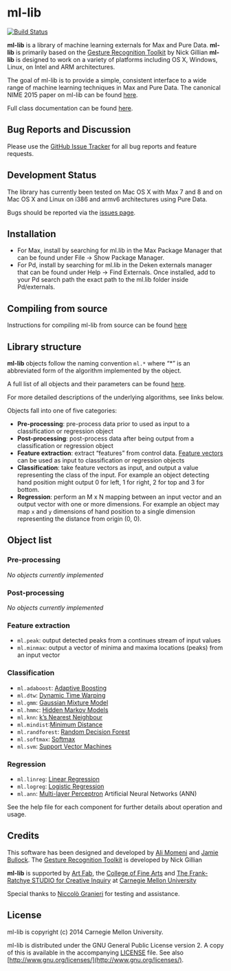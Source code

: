 # ml-lib

[![Build Status](https://travis-ci.org/irllabs/ml-lib.svg?branch=develop)](https://travis-ci.org/irllabs/ml-lib)

**ml-lib** is a library of machine learning externals for Max and Pure Data.
**ml-lib** is primarily based on the [Gesture Recognition Toolkit](https://github.com/nickgillian/grt) by Nick Gillian
**ml-lib** is designed to work on a variety of platforms including OS X, Windows, Linux, on Intel and ARM architectures.

The goal of ml-lib is to provide a simple, consistent interface to a wide range of machine learning techniques in Max and Pure Data. The canonical NIME 2015 paper on ml-lib can be found [here](https://nime2015.lsu.edu/proceedings/201/0201-paper.pdf).

Full class documentation can be found [here](http://irllabs.github.io/ml-lib/).

## Bug Reports and Discussion
Please use the [GitHub Issue Tracker](https://github.com/cmuartfab/ml-lib/issues) for all bug reports and feature requests.

<!-- Please use the [ArtFab Discussion form (under Software > ml.lib)](http://discuss.artfab.art.cmu.edu/c/software/ml-lib) for all general conversations, questions, discussions and project sharing.  -->

## Development Status

The library has currently been tested on Mac OS X with Max 7 and 8 and on Mac OS X and Linux on i386 and armv6 architectures using Pure Data. 

Bugs should be reported via the [issues page](https://github.com/cmuartfab/ml-lib/issues).

## Installation

- For Max, install by searching for ml.lib in the Max Package Manager that can be found under File -> Show Package Manager.
- For Pd, install by searching for ml.lib in the Deken externals manager that can be found under Help -> Find Externals. Once installed, add to your Pd search path the exact path to the ml.lib folder inside Pd/externals.

## Compiling from source

Instructions for compiling ml-lib from source can be found [here](BUILD.md)

##  Library structure

**ml-lib** objects follow the naming convention `ml.*` where “*” is an abbreviated form of the algorithm implemented by the object. 

A full list of all objects and their parameters can be found [here](http://irllabs.github.io/ml-lib/).

For more detailed descriptions of the underlying algorithms, see links below.

Objects fall into one of five categories:

- **Pre-processing**: pre-process data prior to used as input to a classification or regression object
- **Post-processing**: post-process data after being output from a classification or regression object
- **Feature extraction**: extract “features” from control data. [Feature vectors](http://en.wikipedia.org/wiki/Feature_vector) can be used as input to classification or regression objects
- **Classification**: take feature vectors as input, and output a value representing the class of the input. For example an object detecting hand position might output 0 for left, 1 for right, 2 for top and 3 for bottom. 
- **Regression**: perform an M x N mapping between an input vector and an output vector with one or more dimensions. For example an object may map `x` and `y` dimensions of hand position to a single dimension representing the distance from origin (0, 0).

## Object list

### Pre-processing

*No objects currently implemented*

### Post-processing

*No objects currently implemented*

### Feature extraction

- `ml.peak`: output detected peaks from a continues stream of input values
- `ml.minmax`: output a vector of minima and maxima locations (peaks) from an input vector

### Classification

- `ml.adaboost`:  [Adaptive Boosting](http://www.nickgillian.com/wiki/pmwiki.php?n=GRT.AdaBoost)
- `ml.dtw`: [Dynamic Time Warping](http://www.nickgillian.com/wiki/pmwiki.php?n=GRT.DTW)
- `ml.gmm`: [Gaussian Mixture Model](http://www.nickgillian.com/wiki/pmwiki.php/GRT/GMMClassifier)
- `ml.hmmc`: [Hidden Markov Models](http://www.nickgillian.com/wiki/pmwiki.php?n=GRT.HMM)
- `ml.knn`: [k’s Nearest Neighbour](http://www.nickgillian.com/wiki/pmwiki.php/GRT/KNN)
- `ml.mindist`:[Minimum Distance](http://www.nickgillian.com/wiki/pmwiki.php/GRT/MinDist)
- `ml.randforest`: [Random Decision Forest](http://www.nickgillian.com/wiki/pmwiki.php/GRT/RandomForests)
- `ml.softmax`: [Softmax](http://www.nickgillian.com/wiki/pmwiki.php/GRT/Softmax)
- `ml.svm`: [Support Vector Machines](http://www.nickgillian.com/wiki/pmwiki.php?n=GRT.SVM)

### Regression

- `ml.linreg`: [Linear Regression](http://www.nickgillian.com/wiki/pmwiki.php/GRT/LinearRegression)
- `ml.logreg`: [Logistic Regression](http://www.nickgillian.com/wiki/pmwiki.php/GRT/LogisticRegression)
- `ml.ann`: [Multi-layer Perceptron](http://www.nickgillian.com/wiki/pmwiki.php/GRT/MLP) Artificial Neural Networks (ANN)

See the help file for each component for further details about operation and usage.

## Credits

This software has been designed and developed by [Ali Momeni](http://alimomeni.net) and [Jamie Bullock](http://jamiebullock.com).
The [Gesture Recognition Toolkit](http://www.nickgillian.com/software/grt) is developed by Nick Gillian

**ml-lib** is supported by [Art Fab](http://cmu-artfab.org), the [College of Fine Arts](http://cfa.cmu.edu) and [The Frank-Ratchye STUDIO for Creative Inquiry](http://studioforcreativeinquiry.org/) at [Carnegie Mellon University](http://cmu.edu)

Special thanks to [Niccolò Granieri](http://niccologranieri.com) for testing and assistance.

## License

ml-lib is copyright (c) 2014 Carnegie Mellon University.

ml-lib is distributed under the GNU General Public License version 2. A copy of this is available in the accompanying [LICENSE](LICENSE) file. See also [http://www.gnu.org/licenses/](http://www.gnu.org/licenses/).

